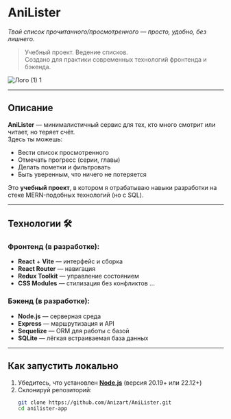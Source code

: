 # AniLister
*Твой список прочитанного/просмотренного — просто, удобно, без лишнего.*

> Учебный проект. Ведение списков.  
> Создано для практики современных технологий фронтенда и бэкенда.

![Лого (1) 1](https://github.com/user-attachments/assets/a4302d0b-d5f8-469f-a450-470276367720)

---

## Описание
**AniLister** — минималистичный сервис для тех, кто много смотрит или читает, но теряет счёт.  
Здесь ты можешь:
- Вести список просмотренного
- Отмечать прогресс (серии, главы)
- Делать пометки и фильтровать
- Быть уверенным, что ничего не потеряется

Это **учебный проект**, в котором я отрабатываю навыки разработки на стеке MERN-подобных технологий (но с SQL).

---

## Технологии 🛠

### Фронтенд (в разработке):
- **React** + **Vite** — интерфейс и сборка
- **React Router** — навигация
- **Redux Toolkit** — управление состоянием
- **CSS Modules** — стилизация без конфликтов
...

### Бэкенд (в разработке):
- **Node.js** — серверная среда
- **Express** — маршрутизация и API
- **Sequelize** — ORM для работы с базой
- **SQLite** — лёгкая встраиваемая база данных

---

## Как запустить локально

1. Убедитесь, что установлен **[Node.js](https://nodejs.org)** (версия 20.19+ или 22.12+)
2. Склонируй репозиторий:
   ```bash
   git clone https://github.com/Anizart/AniLister.git
   cd anilister-app
